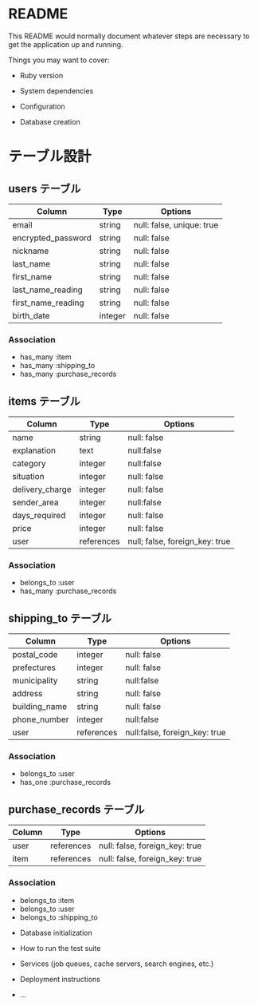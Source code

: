# README

This README would normally document whatever steps are necessary to get the
application up and running.

Things you may want to cover:

* Ruby version

* System dependencies

* Configuration

* Database creation
# テーブル設計

## users テーブル

| Column                    | Type    | Options                   |
| ------------------------- | ------  | ------------------------- |
| email                     | string  | null: false, unique: true |
| encrypted_password        | string  | null: false               |
| nickname                  | string  | null: false               |
| last_name                 | string  | null: false               |
| first_name                | string  | null: false               |
| last_name_reading         | string  | null: false               |
| first_name_reading        | string  | null: false               |
| birth_date                | integer | null: false               |

### Association
- has_many :item
- has_many :shipping_to
- has_many :purchase_records

## items テーブル

| Column               | Type       |Options                         |
| -------------------- | ---------- |------------------------------- |
| name                 | string     | null: false                    |
| explanation          | text       | null:false                     |
| category             | integer    | null:false                     |
| situation            | integer    | null: false                    |
| delivery_charge      | integer    | null: false                    |
| sender_area          | integer    | null:false                     |
| days_required        | integer    | null: false                    |
| price                | integer    | null: false                    |
| user                 | references | null; false, foreign_key: true |

### Association
- belongs_to :user
- has_many :purchase_records

## shipping_to テーブル

| Column             | Type       | Options                        |
| ------------------ | ---------- | ------------------------------ |
| postal_code        | integer    | null: false                    |
| prefectures        | integer    | null: false                    |
| municipality       | string     | null:false                     |
| address            | string     | null: false                    |
| building_name      | string     | null: false                    |
| phone_number       | integer    | null:false                     |
| user               | references | null:false, foreign_key: true  |

### Association
- belongs_to :user
- has_one :purchase_records

## purchase_records テーブル

| Column       | Type           | Options                             |
| ------------ | -------------- | ----------------------------------- |
| user         | references     | null: false, foreign_key: true      |
| item         | references     | null: false, foreign_key: true      |

### Association
- belongs_to :item
- belongs_to :user
- belongs_to :shipping_to

* Database initialization

* How to run the test suite

* Services (job queues, cache servers, search engines, etc.)

* Deployment instructions

* ...
